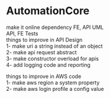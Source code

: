 # AutomationCore
make it online dependency
FE, API UML <br>
API, FE Tests<br>
things to improve in API Design <br>
1- make uri a string instead of an object <br>
2- make api request abstract<br>
3- make constructor overload for apis<br>
4- add logging code and reporting<br>

things to improve in AWS code<br>
1- make aws region a system property <br>
2- make aws login profile a config value<br>

